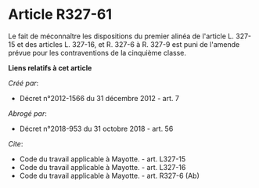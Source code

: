 # Article R327-61

Le fait de méconnaître les dispositions du premier alinéa de l'article L. 327-15 et des articles L. 327-16, et R. 327-6 à R.
327-9 est puni de l'amende prévue pour les contraventions de la cinquième classe.

**Liens relatifs à cet article**

_Créé par_:

  - Décret n°2012-1566 du 31 décembre 2012 - art. 7

_Abrogé par_:

  - Décret n°2018-953 du 31 octobre 2018 - art. 56

_Cite_:

  - Code du travail applicable à Mayotte. - art. L327-15
  - Code du travail applicable à Mayotte. - art. L327-16
  - Code du travail applicable à Mayotte. - art. R327-6 (Ab)

